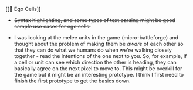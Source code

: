 [[📝 Ego Cells]]

* ~~Syntax highlighting, and some types of text parsing might be good sample use cases for ego cells.~~

* I was looking at the melee units in the game (micro-battleforge) and thought about the problem of making them be _aware_ of each other so that they can do what we humans do when we're walking closely together - read the intentions of the one next to you. So, for example, if a cell or unit can see which direction the other is heading, they can basically agree on the next pixel to move to. This might be overkill for the game but it might be an interesting prototype. I think I first need to finish the first prototype to get the basics down.